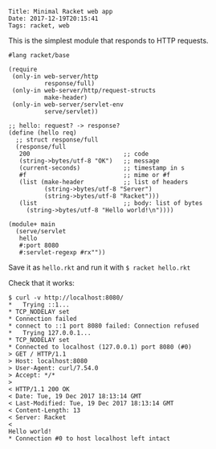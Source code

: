     Title: Minimal Racket web app
    Date: 2017-12-19T20:15:41
    Tags: racket, web

This is the simplest module that responds to HTTP requests.

```racket
#lang racket/base

(require
 (only-in web-server/http
          response/full)
 (only-in web-server/http/request-structs
          make-header)
 (only-in web-server/servlet-env
          serve/servlet))

;; hello: request? -> response?
(define (hello req)
  ;; struct response/full
  (response/full
   200                          ;; code
   (string->bytes/utf-8 "OK")   ;; message
   (current-seconds)            ;; timestamp in s
   #f                           ;; mime or #f
   (list (make-header           ;; list of headers
          (string->bytes/utf-8 "Server")
          (string->bytes/utf-8 "Racket")))
   (list                        ;; body: list of bytes
     (string->bytes/utf-8 "Hello world!\n"))))

(module+ main
  (serve/servlet
   hello
   #:port 8080
   #:servlet-regexp #rx""))
```

Save it as `hello.rkt` and run it with `$ racket hello.rkt`

Check that it works:

```shell
$ curl -v http://localhost:8080/
*   Trying ::1...
* TCP_NODELAY set
* Connection failed
* connect to ::1 port 8080 failed: Connection refused
*   Trying 127.0.0.1...
* TCP_NODELAY set
* Connected to localhost (127.0.0.1) port 8080 (#0)
> GET / HTTP/1.1
> Host: localhost:8080
> User-Agent: curl/7.54.0
> Accept: */*
>
< HTTP/1.1 200 OK
< Date: Tue, 19 Dec 2017 18:13:14 GMT
< Last-Modified: Tue, 19 Dec 2017 18:13:14 GMT
< Content-Length: 13
< Server: Racket
<
Hello world!
* Connection #0 to host localhost left intact
```

